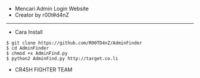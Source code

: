 
- Mencari Admin Login Website
- Creator by r00t#d4nZ
------
- Cara Install
```
$ git clone https://github.com/R00TD4nZ/AdminFinder
$ cd AdminFinder
$ chmod +x AdminFind.py
$ python2 AdminFind.py http://target.co.li
```
- CR45H FIGHTER TEAM
